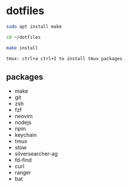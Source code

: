 # dotfiles

```zsh
sudo apt install make

cd ~/dotfiles

make install

tmux: ctrl+a ctrl+I to install tmux packages
```

## packages

- make
- git
- zsh
- fzf
- neovim
- nodejs
- npm
- keychain
- tmux
- stow
- silversearcher-ag
- fd-find
- curl
- ranger
- bat
